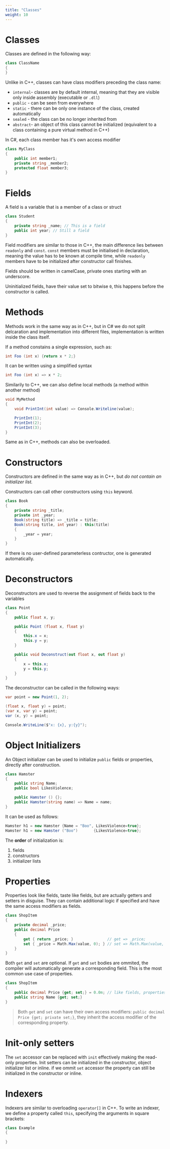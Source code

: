 ```yaml
---
title: "Classes"
weight: 10
---
```


# Classes

Classes are defined in the following way:
```C#
class ClassName
{
}
```

Unlike in C++, classes can have class modifiers preceding the class name:
- `internal`- classes are by default internal, meaning that they are visible only inside assembly (executable or `.dll`)
- `public` - can be seen from everywhere
- `static` - there can be only one instance of the class, created automatically
- `sealed` - the class can be no longer inherited from 
- `abstract`- an object of this class cannot be initialized (equivalent to a class containing a pure virtual method in C++)

In C#, each class member has it's own access modifier
```C#
class MyClass
{
    public int member1;
    private string _member2;
    protected float member3;
}
```

# Fields

A field is a variable that is a member of a class or struct
```C#
class Student
{
    private string _name; // This is a field
    public int year; // Still a field
}
```

Field modifiers are similar to those in C++, the main difference lies between `readonly` and `const`. `const` members must be initialised in declaration, meaning the value has to be known at compile time, while `readonly` members have to be initialized after constructor call finishes.

Fields should be written in camelCase, private ones starting with an underscore.

Uninitialized fields, have their value set to bitwise `0`, this happens before the constructor is called.

# Methods

Methods work in the same way as in C++, but in C# we do not split delcaration and implementation into different files, implementation is written inside the class itself.

If a method constains a single expression, such as:
```C#
int Foo (int x) {return x * 2;}
```
It can be written using a simplified syntax
```C#
int Foo (int x) => x * 2;
```

Similarily to C++, we can also define local methods (a method within another method)
```C#
void MyMethod
{
    void PrintInt(int value) => Console.Writeline(value);

    PrintInt(1);
    PrintInt(2);
    PrintInt(3);
}
```

Same as in C++, methods can also be overloaded.

# Constructors

Constructors are defined in the same way as in C++, but *do not contain an initializer list.*

Constructors can call other constructors using `this` keyword.
```C#
class Book
{
    private string _title;
    private int _year;
    Book(string title) => _title = title;
    Book(string title, int year) : this(title)
    {
        _year = year;
    }
}
```
If there is no user-defined parameterless contructor, one is generated automatically.

# Deconstructors
Deconstructors are used to reverse the assignment of fields back to the variables
```C#
class Point
{
    public float x, y;

    public Point (float x, float y)
    {
        this.x = x;
        this.y = y;
    }

    public void Deconstruct(out float x, out float y)
    {
        x = this.x;
        y = this.y;
    }
}
```

The deconstructor can be called in the following ways:
```C#
var point = new Point(1, 2);

(float x, float y) = point;
(var x, var y) = point;
var (x, y) = point;

Console.WriteLine($"x: {x}, y:{y}"); 
```

# Object Initializers
An Object initializer can be used to initialize `public` fields or properties, directly after construction.

```C#
class Hamster
{
    public string Name;
    public bool LikesViolence;

    public Hamster () {};
    public Hamster(string name) => Name = name;
}
```
It can be used as follows:
```C#
Hamster h1 = new Hamster {Name = "Boo", LikesViolence=true};
Hamster h1 = new Hamster ("Boo")       {LikesViolence=true};
```

The **order** of initialization is:
1. fields
2. constructors
3. initializer lists

# Properties

Properties look like fields, taste like fields, but are actually getters and setters in disguise. They can contain additional logic if specified and have the same access modifiers as fields.

```C#
class ShopItem
{
    private decimal _price;
    public decimal Price
    {
        get { return _price; }               // get => _price; 
        set { _price = Math.Max(value, 0); } // set => Math.Max(value, 0);
    }
}
```

Both `get` and `set` are optional. If `get` and `set` bodies are ommited, the compiler will automatically generate a corresponding field. This is the most common use case of properties.

```C#
class ShopItem
{
    public decimal Price {get; set;} = 0.0m; // like fields, properties can be initialized here
    public string Name {get; set;}
}
```
> Both `get` and `set` can have their own access modifiers: `public decimal Price {get; private set;}`, they inherit the access modifier of the corresponding property.

# Init-only setters

The `set` accessor can be replaced with `init` effectively making the read-only properties. Init setters can be initialized in the constructor, object initializer list or inline. if we ommit `set` accessor the property can still be initialized in the constructor or inline.

# Indexers
Indexers are similar to overloading `operator[]` in C++. To write an indexer, we define a property called `this`, specifying the arguments in square brackets:

```C#
class Example
{
    
}
```